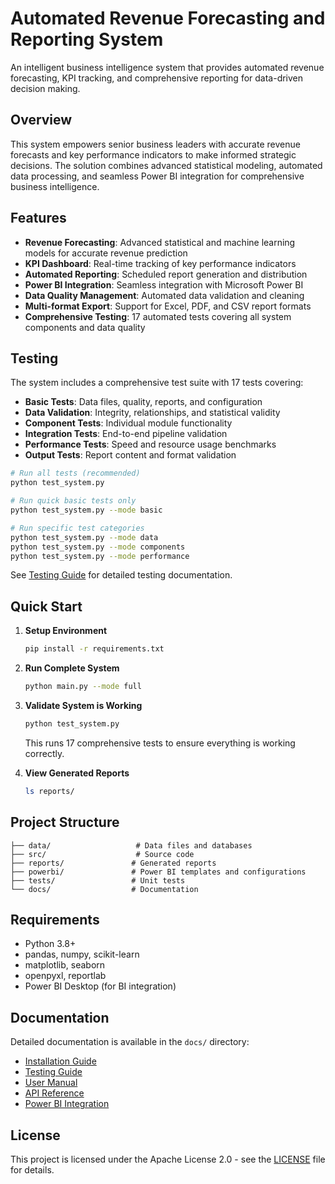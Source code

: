 # Automated Revenue Forecasting and Reporting System

An intelligent business intelligence system that provides automated revenue forecasting, KPI tracking, and comprehensive reporting for data-driven decision making.

## Overview

This system empowers senior business leaders with accurate revenue forecasts and key performance indicators to make informed strategic decisions. The solution combines advanced statistical modeling, automated data processing, and seamless Power BI integration for comprehensive business intelligence.

## Features

- **Revenue Forecasting**: Advanced statistical and machine learning models for accurate revenue prediction
- **KPI Dashboard**: Real-time tracking of key performance indicators
- **Automated Reporting**: Scheduled report generation and distribution
- **Power BI Integration**: Seamless integration with Microsoft Power BI
- **Data Quality Management**: Automated data validation and cleaning
- **Multi-format Export**: Support for Excel, PDF, and CSV report formats
- **Comprehensive Testing**: 17 automated tests covering all system components and data quality

## Testing

The system includes a comprehensive test suite with 17 tests covering:

- **Basic Tests**: Data files, quality, reports, and configuration
- **Data Validation**: Integrity, relationships, and statistical validity  
- **Component Tests**: Individual module functionality
- **Integration Tests**: End-to-end pipeline validation
- **Performance Tests**: Speed and resource usage benchmarks
- **Output Tests**: Report content and format validation

```bash
# Run all tests (recommended)
python test_system.py

# Run quick basic tests only
python test_system.py --mode basic

# Run specific test categories
python test_system.py --mode data
python test_system.py --mode components
python test_system.py --mode performance
```

See [Testing Guide](docs/testing_guide.md) for detailed testing documentation.

## Quick Start

1. **Setup Environment**
   ```bash
   pip install -r requirements.txt
   ```

2. **Run Complete System**
   ```bash
   python main.py --mode full
   ```

3. **Validate System is Working**
   ```bash
   python test_system.py
   ```
   This runs 17 comprehensive tests to ensure everything is working correctly.

4. **View Generated Reports**
   ```bash
   ls reports/
   ```

## Project Structure

```
├── data/                   # Data files and databases
├── src/                    # Source code
├── reports/               # Generated reports
├── powerbi/               # Power BI templates and configurations
├── tests/                 # Unit tests
└── docs/                  # Documentation
```

## Requirements

- Python 3.8+
- pandas, numpy, scikit-learn
- matplotlib, seaborn
- openpyxl, reportlab
- Power BI Desktop (for BI integration)

## Documentation

Detailed documentation is available in the `docs/` directory:
- [Installation Guide](docs/installation.md)
- [Testing Guide](docs/testing_guide.md)
- [User Manual](docs/user_manual.md)
- [API Reference](docs/api_reference.md)
- [Power BI Integration](docs/powerbi_integration.md)

## License

This project is licensed under the Apache License 2.0 - see the [LICENSE](LICENSE) file for details.